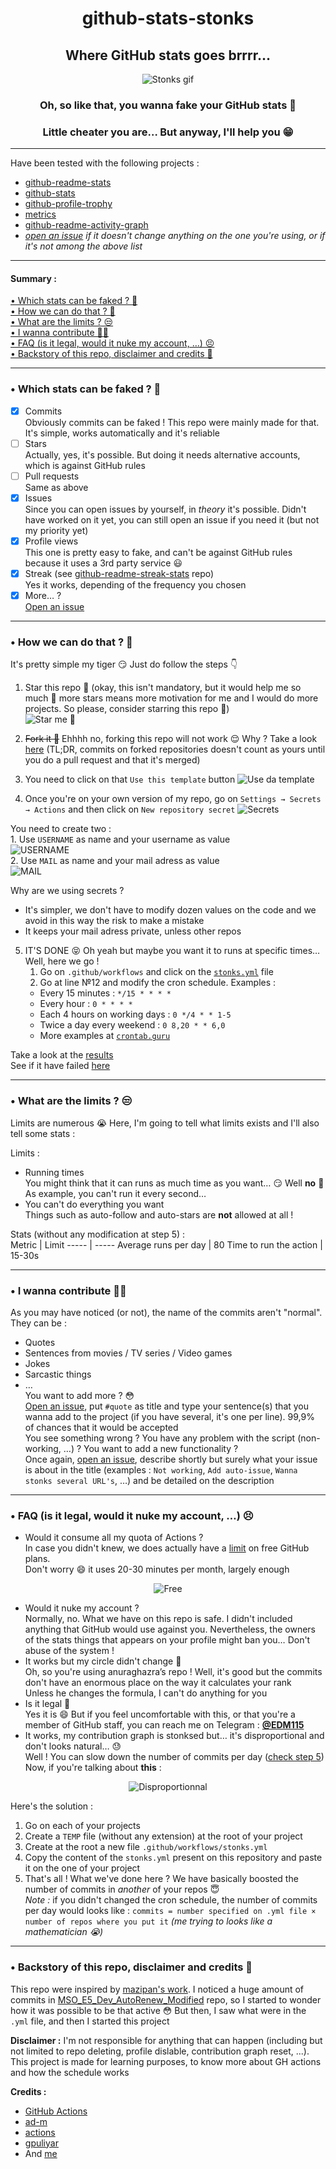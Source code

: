 <div align="center">
<h1>github-stats-stonks</h1>  
<h2>Where GitHub stats goes brrrr…</h2>  
  
![Stonks gif](https://i.giphy.com/media/YnkMcHgNIMW4Yfmjxr/giphy.webp)  
  
### Oh, so like that, you wanna fake your GitHub stats 🧐  
### Little cheater you are… But anyway, I'll help you 😁  
</div>

---

Have been tested with the following projects :  
+ [github-readme-stats](https://github.com/anuraghazra/github-readme-stats)  
+ [github-stats](https://github.com/jstrieb/github-stats)  
+ [github-profile-trophy](https://github.com/ryo-ma/github-profile-trophy)  
+ [metrics](https://github.com/lowlighter/metrics)  
+ [github-readme-activity-graph](https://github.com/Ashutosh00710/github-readme-activity-graph)
+ *[open an issue](https://github.com/EDM115/github-stats-stonks/issues/new) if it doesn't change anything on the one you're using, or if it's not among the above list*  

---

#### Summary :
[• Which stats can be faked ? 🤔](#what)  
[• How we can do that ? 🤩](#how)  
[• What are the limits ? 😒](#limits)  
[• I wanna contribute 🙋‍♂️](#contributing)  
[• FAQ (is it legal, would it nuke my account, …) 😣](#faq)  
[• Backstory of this repo, disclaimer and credits 🤝](#end)  

---

<a name="what"></a><h3>• Which stats can be faked ? 🤔</h3>  
- [x] Commits  
Obviously commits can be faked ! This repo were mainly made for that. It's simple, works automatically and it's reliable  
- [ ] Stars  
Actually, yes, it's possible. But doing it needs alternative accounts, which is against GitHub rules  
- [ ] Pull requests  
Same as above  
- [x] Issues  
Since you can open issues by yourself, in *theory* it's possible. Didn't have worked on it yet, you can still open an issue if you need it (but not my priority yet)  
- [x] Profile views  
This one is pretty easy to fake, and can't be against GitHub rules because it uses a 3rd party service 😃  
- [x] Streak (see [github-readme-streak-stats](https://github.com/DenverCoder1/github-readme-streak-stats) repo)  
Yes it works, depending of the frequency you chosen  
- [x] More… ?  
[Open an issue](https://github.com/EDM115/github-stats-stonks/issues/new)  

---

<a name="how"></a><h3>• How we can do that ? 🤩</h3>  

It's pretty simple my tiger 😏 Just do follow the steps 👇  

1. Star this repo 🌟 (okay, this isn't mandatory, but it would help me so much 🥺 more stars means more motivation for me and I would do more projects. So please, consider starring this repo 🙏)  
![Star me 🥺](https://telegra.ph/file/493f320a2956385f92551.png)  

2. ~~Fork it 🍴~~ Ehhhh no, forking this repo will not work 😌 Why ? Take a look [here](https://docs.github.com/en/account-and-profile/setting-up-and-managing-your-github-profile/managing-contribution-graphs-on-your-profile/why-are-my-contributions-not-showing-up-on-my-profile#commit-was-made-in-a-fork) (TL;DR, commits on forked repositories doesn't count as yours until you do a pull request and that it's merged)
3. You need to click on that `Use this template` button
![Use da template](https://telegra.ph/file/35068421231679de2e861.jpg)  

4. Once you're on your own version of my repo, go on `Settings → Secrets → Actions` and then click on `New repository secret`
![Secrets](https://telegra.ph/file/4ba22a506f7b902fe9b8b.jpg)  

You need to create two :  
	1. Use `USERNAME` as name and your username as value  
![USERNAME](https://telegra.ph/file/eca740ffca1ea480786ab.png)  
	2. Use `MAIL` as name and your mail adress as value  
<img src="https://telegra.ph/file/95670123dfa7c20682fc0.png" alt="MAIL"/>  
  
<p>Why are we using secrets ?</p>

+ It's simpler, we don't have to modify dozen values on the code and we avoid in this way the risk to make a mistake
+ It keeps your mail adress private, unless other repos
5. IT'S DONE 😝 Oh yeah but maybe you want it to runs at specific times… Well, here we go !
	1. Go on `.github/workflows` and click on the [`stonks.yml`](/.github/workflows/stonks.yml) file
	2. Go at line №12 and modify the cron schedule. Examples :  
	+ Every 15 minutes : `*/15 * * * *`
	+ Every hour : `0 * * * *`
	+ Each 4 hours on working days : `0 */4 * * 1-5`
	+ Twice a day every weekend : `0 8,20 * * 6,0`
	+ More examples at [`crontab.guru`](https://crontab.guru)
  

Take a look at the [results](.../commits/master)  
See if it have failed [here](/actions)  

---

<a name="limits"></a><h3>• What are the limits ? 😒</h3>  

Limits are numerous 😭 Here, I'm going to tell what limits exists and I'll also tell some stats :

Limits : 
+ Running times  
You might think that it can runs as much time as you want… 😏 Well **no** :smiling_face_with_tear:  
As example, you can't run it every second…
+ You can't do everything you want  
Things such as auto-follow and auto-stars are **not** allowed at all !  
  
Stats (without any modification at step 5) :  
Metric | Limit
----- | -----
Average runs per day | 80
Time to run the action | 15-30s

---

<a name="contributing"></a><h3>• I wanna contribute 🙋‍♂️</h3>  

As you may have noticed (or not), the name of the commits aren't "normal". They can be :  
+ Quotes  
+ Sentences from movies / TV series / Video games  
+ Jokes  
+ Sarcastic things  
+ …  
You want to add more ? 😳  
[Open an issue](https://github.com/EDM115/github-stats-stonks/issues/new/choose), put `#quote` as title and type your sentence(s) that you wanna add to the project (if you have several, it's one per line). 99,9% of chances that it would be accepted  
You see something wrong ? You have any problem with the script (non-working, …) ? You want to add a new functionality ?  
Once again, [open an issue](https://github.com/EDM115/github-stats-stonks/issues/new), describe shortly but surely what your issue is about in the title (examples : `Not working`, `Add auto-issue`, `Wanna stonks several URL's`, …) and be detailed on the description

---

<a name="faq"></a><h3>• FAQ (is it legal, would it nuke my account, …) 😣</h3>  

+ Would it consume all my quota of Actions ?  
In case you didn't knew, we does actually have a [limit](https://github.com/settings/billing) on free GitHub plans.  
Don't worry 😄 it uses 20-30 minutes per month, largely enough  

<div align="center">

![Free](https://telegra.ph/file/5b605e8d13cb67355702e.png)

</div>

+ Would it nuke my account ?  
Normally, no. What we have on this repo is safe. I didn't included anything that GitHub would use against you. Nevertheless, the owners of the stats things that appears on your profile might ban you… Don't abuse of the system !  
+ It works but my circle didn't change 🥺  
Oh, so you're using anuraghazra’s repo ! Well, it's good but the commits don't have an enormous place on the way it calculates your rank  
Unless he changes the formula, I can't do anything for you  
+ Is it legal 🧐  
Yes it is 😄 But if you feel uncomfortable with this, or that you're a member of GitHub staff, you can reach me on Telegram : [**@EDM115**](https://t.me/EDM115)
+ It works, my contribution graph is stonksed but… it's disproportional and don't looks natural… 😓  
Well ! You can slow down the number of commits per day ([check step 5](#how))  
Now, if you're talking about **this** :  

<div align="center">

![Disproportionnal](https://telegra.ph/file/75c9854e505b70d51ba6b.png)  

</div>

Here's the solution :  
1. Go on each of your projects
2. Create a `TEMP` file (without any extension) at the root of your project
3. Create at the root a new file `.github/workflows/stonks.yml`
4. Copy the content of the `stonks.yml` present on this repository and paste it on the one of your project
5. That's all !
What we've done here ? We have basically boosted the number of commits in *another* of your repos 😇  
*Note :* if you didn't changed the cron schedule, the number of commits per day would looks like : `commits = number specified on .yml file × number of repos where you put it` *(me trying to looks like a mathematician 😭)*  

---

<a name="end"></a><h3>• Backstory of this repo, disclaimer and credits 🤝</h3>  

This repo were inspired by [mazipan's work](https://github.com/mazipan/auto-commit). I noticed a huge amount of commits in [MSO_E5_Dev_AutoRenew_Modified](https://github.com/zhtok/MSO_E5_Dev_AutoRenew_Modified) repo, so I started to wonder how it was possible to be that active 😳 But then, I saw what were in the `.yml` file, and then I started this project

**Disclaimer :** I'm not responsible for anything that can happen (including but not limited to repo deleting, profile dislable, contribution graph reset, ...). This project is made for learning purposes, to know more about GH actions and how the schedule works

**Credits :**
+ [GitHub Actions](https://github.com/features/actions)
+ [ad-m](https://github.com/ad-m/github-push-action)
+ [actions](https://github.com/actions/checkout)
+ [gpuliyar](https://github.com/gpuliyar/check-url-action)
+ And [me](https://github.com/EDM115)
